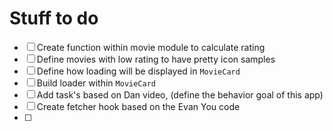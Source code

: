 # Stuff to do

- [ ] Create function within movie module to calculate rating
- [ ] Define movies with low rating to have pretty icon samples
- [ ] Define how loading will be displayed in `MovieCard`
- [ ] Build loader within `MovieCard`
- [ ] Add task's based on Dan video, (define the behavior goal of this app)
- [ ] Create fetcher hook based on the Evan You code
- [ ]
